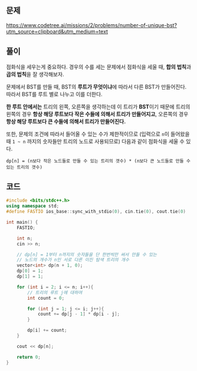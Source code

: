 ## 문제

https://www.codetree.ai/missions/2/problems/number-of-unique-bst?utm_source=clipboard&utm_medium=text

## 풀이

점화식을 세우는게 중요하다.
경우의 수를 세는 문제에서 점화식을 세울 때, **합의 법칙**과 **곱의 법칙**을 잘 생각해보자.

문제에서 BST를 만들 때, BST의 **루트가 무엇이냐**에 따라서 다른 BST가 만들어진다. 따라서 BST를 루트 별로 나누고 이를 더한다.

**한 루트 안에서는** 트리의 왼쪽, 오른쪽을 생각하는데 이 트리가 **BST**이기 때문에 트리의 왼쪽의 경우 **항상 해당 루트보다 작은 수들에 의해서 트리가 만들어지고**, 오른쪽의 경우 **항상 해당 루트보다 큰 수들에 의해서 트리가 만들어진다.**

또한, 문제의 조건에 따라서 들어올 수 있는 수가 제한적이므로 (입력으로 `n`이 들어왔을 때 `1 ~ n` 까지의 숫자들만 트리의 노드로 사용되므로) 다음과 같이 점화식을 세울 수 있다.

```
dp[n] = (n보다 작은 노드들로 만들 수 있는 트리의 갯수) * (n보다 큰 노드들로 만들 수 있는 트리의 갯수)
```

## 코드

```c++
#include <bits/stdc++.h>
using namespace std;
#define FASTIO ios_base::sync_with_stdio(0), cin.tie(0), cout.tie(0)

int main() {
    FASTIO;

    int n;
    cin >> n;

    // dp[n] = 1부터 n까지의 숫자들을 단 한번씩만 써서 만들 수 있는
    // 노드의 개수가 n인 서로 다른 이진 탐색 트리의 개수
    vector<int> dp(n + 1, 0);
    dp[0] = 1;
    dp[1] = 1;

    for (int i = 2; i <= n; i++){
        // 트리의 루트 j에 대하여
        int count = 0;

        for (int j = 1; j <= i; j++){
            count += dp[j - 1] * dp[i - j];
        }

        dp[i] += count;
    }

    cout << dp[n];

    return 0;
}
```
